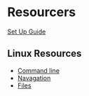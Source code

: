 # Resourcers 

[Set Up Guide](https://github.com/codefellows/setup-guide/blob/master/README.md)


## Linux Resources
  - [Command line](https://ryanstutorials.net/linuxtutorial/commandline.php)
  - [Navagation](https://ryanstutorials.net/linuxtutorial/navigation.php)
  - [Files](https://ryanstutorials.net/linuxtutorial/aboutfiles.php)
